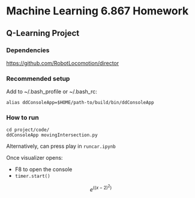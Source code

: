 # Machine Learning 6.867 Homework

## Q-Learning Project

### Dependencies

https://github.com/RobotLocomotion/director

### Recommended setup

Add to ~/.bash_profile or ~/.bash_rc:

`alias ddConsoleApp=$HOME/path-to/build/bin/ddConsoleApp`

### How to run

```
cd project/code/
ddConsoleApp movingIntersection.py
```

Alternatively, can press play in `runcar.ipynb`

Once visualizer opens:

- F8 to open the console
- `timer.start()`

$$ e^((x - 2)^2) $$





